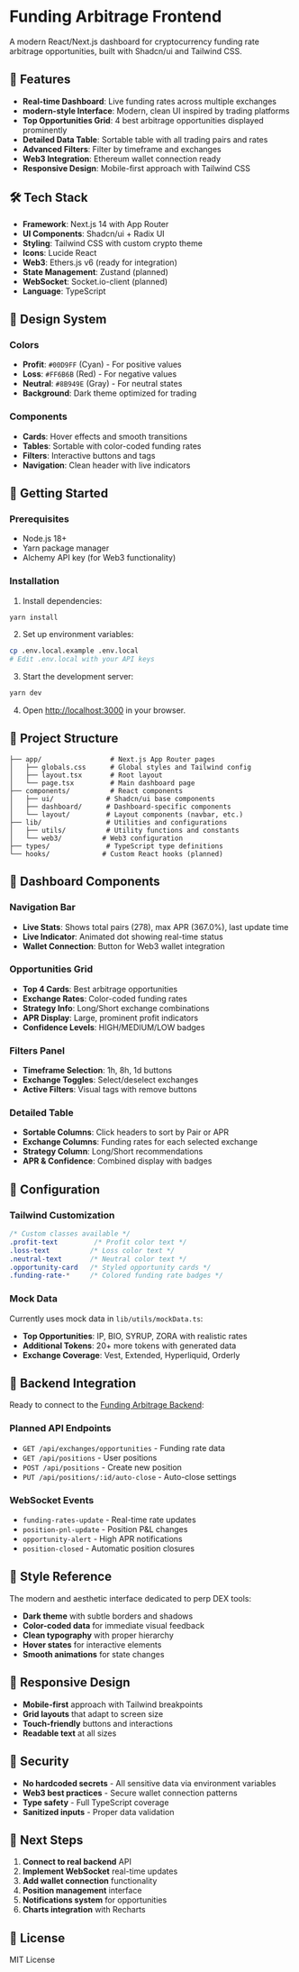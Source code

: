 # Funding Arbitrage Frontend

A modern React/Next.js dashboard for cryptocurrency funding rate arbitrage opportunities, built with Shadcn/ui and Tailwind CSS.

## 🚀 Features

- **Real-time Dashboard**: Live funding rates across multiple exchanges
- **modern-style Interface**: Modern, clean UI inspired by trading platforms
- **Top Opportunities Grid**: 4 best arbitrage opportunities displayed prominently
- **Detailed Data Table**: Sortable table with all trading pairs and rates
- **Advanced Filters**: Filter by timeframe and exchanges
- **Web3 Integration**: Ethereum wallet connection ready
- **Responsive Design**: Mobile-first approach with Tailwind CSS

## 🛠 Tech Stack

- **Framework**: Next.js 14 with App Router
- **UI Components**: Shadcn/ui + Radix UI
- **Styling**: Tailwind CSS with custom crypto theme
- **Icons**: Lucide React
- **Web3**: Ethers.js v6 (ready for integration)
- **State Management**: Zustand (planned)
- **WebSocket**: Socket.io-client (planned)
- **Language**: TypeScript

## 🎨 Design System

### Colors
- **Profit**: `#00D9FF` (Cyan) - For positive values
- **Loss**: `#FF6B6B` (Red) - For negative values  
- **Neutral**: `#8B949E` (Gray) - For neutral states
- **Background**: Dark theme optimized for trading

### Components
- **Cards**: Hover effects and smooth transitions
- **Tables**: Sortable with color-coded funding rates
- **Filters**: Interactive buttons and tags
- **Navigation**: Clean header with live indicators

## 🚀 Getting Started

### Prerequisites

- Node.js 18+
- Yarn package manager
- Alchemy API key (for Web3 functionality)

### Installation

1. Install dependencies:
```bash
yarn install
```

2. Set up environment variables:
```bash
cp .env.local.example .env.local
# Edit .env.local with your API keys
```

3. Start the development server:
```bash
yarn dev
```

4. Open [http://localhost:3000](http://localhost:3000) in your browser.

## 📁 Project Structure

```
├── app/                 # Next.js App Router pages
│   ├── globals.css      # Global styles and Tailwind config
│   ├── layout.tsx       # Root layout
│   └── page.tsx         # Main dashboard page
├── components/          # React components
│   ├── ui/             # Shadcn/ui base components
│   ├── dashboard/      # Dashboard-specific components
│   └── layout/         # Layout components (navbar, etc.)
├── lib/                # Utilities and configurations
│   ├── utils/          # Utility functions and constants
│   └── web3/          # Web3 configuration
├── types/              # TypeScript type definitions
└── hooks/             # Custom React hooks (planned)
```

## 🎯 Dashboard Components

### Navigation Bar
- **Live Stats**: Shows total pairs (278), max APR (367.0%), last update time
- **Live Indicator**: Animated dot showing real-time status
- **Wallet Connection**: Button for Web3 wallet integration

### Opportunities Grid
- **Top 4 Cards**: Best arbitrage opportunities
- **Exchange Rates**: Color-coded funding rates
- **Strategy Info**: Long/Short exchange combinations  
- **APR Display**: Large, prominent profit indicators
- **Confidence Levels**: HIGH/MEDIUM/LOW badges

### Filters Panel
- **Timeframe Selection**: 1h, 8h, 1d buttons
- **Exchange Toggles**: Select/deselect exchanges
- **Active Filters**: Visual tags with remove buttons

### Detailed Table
- **Sortable Columns**: Click headers to sort by Pair or APR
- **Exchange Columns**: Funding rates for each selected exchange
- **Strategy Column**: Long/Short recommendations
- **APR & Confidence**: Combined display with badges

## 🔧 Configuration

### Tailwind Customization
```css
/* Custom classes available */
.profit-text         /* Profit color text */
.loss-text          /* Loss color text */  
.neutral-text       /* Neutral color text */
.opportunity-card   /* Styled opportunity cards */
.funding-rate-*     /* Colored funding rate badges */
```

### Mock Data
Currently uses mock data in `lib/utils/mockData.ts`:
- **Top Opportunities**: IP, BIO, SYRUP, ZORA with realistic rates
- **Additional Tokens**: 20+ more tokens with generated data
- **Exchange Coverage**: Vest, Extended, Hyperliquid, Orderly

## 🔌 Backend Integration

Ready to connect to the [Funding Arbitrage Backend](https://github.com/rylorin/funding-arbitrage-backend):

### Planned API Endpoints
- `GET /api/exchanges/opportunities` - Funding rate data
- `GET /api/positions` - User positions  
- `POST /api/positions` - Create new position
- `PUT /api/positions/:id/auto-close` - Auto-close settings

### WebSocket Events
- `funding-rates-update` - Real-time rate updates
- `position-pnl-update` - Position P&L changes
- `opportunity-alert` - High APR notifications
- `position-closed` - Automatic position closures

## 🎨 Style Reference

The modern and aesthetic interface dedicated to perp DEX tools:
- **Dark theme** with subtle borders and shadows
- **Color-coded data** for immediate visual feedback
- **Clean typography** with proper hierarchy
- **Hover states** for interactive elements
- **Smooth animations** for state changes

## 📱 Responsive Design

- **Mobile-first** approach with Tailwind breakpoints
- **Grid layouts** that adapt to screen size
- **Touch-friendly** buttons and interactions
- **Readable text** at all sizes

## 🔐 Security

- **No hardcoded secrets** - All sensitive data via environment variables
- **Web3 best practices** - Secure wallet connection patterns
- **Type safety** - Full TypeScript coverage
- **Sanitized inputs** - Proper data validation

## 🚧 Next Steps

1. **Connect to real backend** API
2. **Implement WebSocket** real-time updates  
3. **Add wallet connection** functionality
4. **Position management** interface
5. **Notifications system** for opportunities
6. **Charts integration** with Recharts

## 📄 License

MIT License